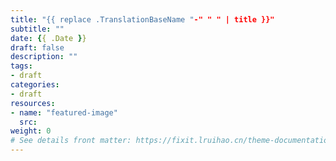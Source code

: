```yaml
---
title: "{{ replace .TranslationBaseName "-" " " | title }}"
subtitle: ""
date: {{ .Date }}
draft: false
description: ""
tags:
- draft
categories:
- draft
resources:
- name: "featured-image" 
  src: 
weight: 0
# See details front matter: https://fixit.lruihao.cn/theme-documentation-content/#front-matter
---
```


<!--more-->
